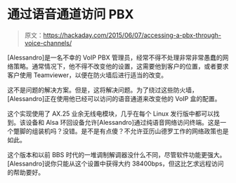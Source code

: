# 通过语音通道访问 PBX

> 原文：<https://hackaday.com/2015/06/07/accessing-a-pbx-through-voice-channels/>

[Alessandro]是一名不幸的 VoIP PBX 管理员，经常不得不处理非常非常愚蠢的网络策略。通常情况下，他不得不改变他的设置，这需要他到客户的位置，或者要求客户使用 Teamviewer，以便在防火墙后进行适当的改变。

这不是问题的解决方案。但是，这将解决问题。为了绕过这些防火墙，[Alessandro]正在使用他已经可以访问的语音通道来改变他的 VoIP 盒的配置。

这个实现使用了 AX.25 业余无线电模块，几乎在每个 Linux 发行版中都可以找到。该设备和 Alsa 环回设备允许[Alessandro]通过纯语音网络访问终端。这是一个蹩脚的组装机吗？没错。是不是有点傻？不允许亚历山德罗工作的网络政策也是如此。

这个版本和以前 BBS 时代的一堆调制解调器没什么不同，尽管软件功能更强大。[Alessandro]说你只能从这个设置中获得大约 38400bps，但这比乞求远程访问的帮助要好。